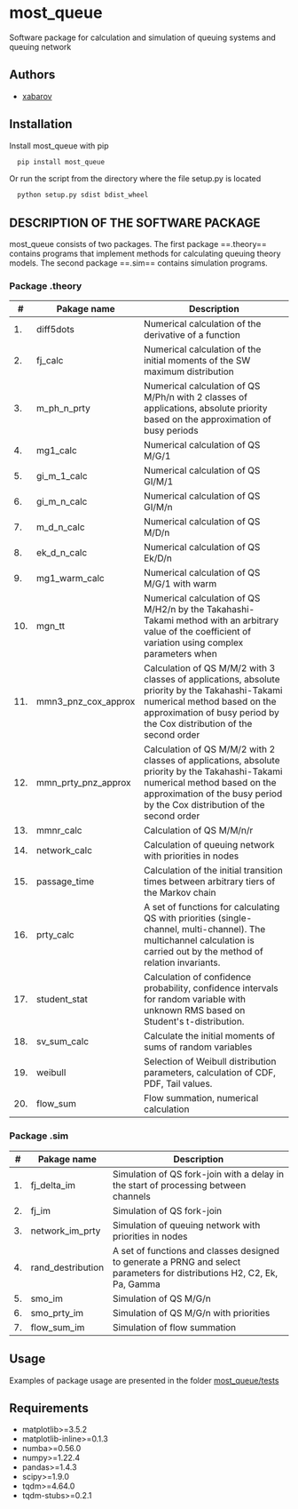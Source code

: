 # most_queue
Software package for calculation and simulation of queuing systems and queuing network

## Authors
- [xabarov](https://github.com/xabarov)

## Installation
Install most_queue with pip
```bash
  pip install most_queue
```
Or run the script from the directory where the file setup.py is located
```bash
  python setup.py sdist bdist_wheel
```
## DESCRIPTION OF THE SOFTWARE PACKAGE
most_queue consists of two packages. The first package ==.theory== contains programs that implement methods for calculating queuing theory models. The second package ==.sim== contains simulation programs. 
### Package .theory
| #  | Pakage name | Description |
| ------------- | ------------- |------------- |
| 1. | diff5dots  | Numerical calculation of the derivative of a function |
| 2.  | fj_calc | Numerical calculation of the initial moments of the SW maximum distribution  | 
| 3.  | m_ph_n_prty | Numerical calculation of QS M/Ph/n with 2 classes of applications, absolute priority based on the approximation of busy periods |
| 4.  | mg1_calc | Numerical calculation of QS M/G/1 |
| 5.  | gi_m_1_calc | Numerical calculation of QS GI/M/1 |
| 6.  | gi_m_n_calc | Numerical calculation of QS GI/M/n |
| 7.  | m_d_n_calc | Numerical calculation of QS M/D/n |
| 8.  | ek_d_n_calc | Numerical calculation of QS Ek/D/n |
| 9.  | mg1_warm_calc | Numerical calculation of QS M/G/1 with warm |
| 10.  | mgn_tt | Numerical calculation of QS M/H2/n by the Takahashi-Takami method with an arbitrary value of the coefficient of variation using complex parameters when | approximating the service time by the H2 distribution |
| 11.  | mmn3_pnz_cox_approx | Calculation of QS M/M/2 with 3 classes of applications, absolute priority by the Takahashi-Takami numerical method based on the approximation of busy period by the Cox distribution of the second order |
| 12.  | mmn_prty_pnz_approx | Calculation of QS M/M/2 with 2 classes of applications, absolute priority by the Takahashi-Takami numerical method based on the approximation of the busy period by the Cox distribution of the second order |
| 13.  | mmnr_calc | Calculation of QS M/M/n/r |
| 14.  | network_calc | Calculation of queuing network with priorities in nodes |
| 15.  | passage_time | Calculation of the initial transition times between arbitrary tiers of the Markov chain |
| 16.  | prty_calc | A set of functions for calculating QS with priorities (single-channel, multi-channel). The multichannel calculation is carried out by the method of relation invariants.|
| 17.  | student_stat | Calculation of confidence probability, confidence intervals for random variable with unknown RMS based on Student's t-distribution. |
| 18.  | sv_sum_calc | Calculate the initial moments of sums of random variables |
| 19.  | weibull | Selection of Weibull distribution parameters, calculation of CDF, PDF, Tail values. |
| 20.  | flow_sum | Flow summation, numerical calculation |
### Package .sim
| #  | Pakage name | Description |
| ------------- | ------------- |------------- |
| 1.  | fj_delta_im | Simulation of QS fork-join with a delay in the start of processing between channels | 
| 2.  | fj_im | Simulation of QS fork-join | 
| 3.  | network_im_prty | Simulation of queuing network with priorities in nodes | 
| 4.  | rand_destribution | A set of functions and classes designed to generate a PRNG and select parameters for distributions H2, C2, Ek, Pa, Gamma | 
| 5.  | smo_im | Simulation of QS M/G/n | 
| 6.  | smo_prty_im | Simulation of QS M/G/n with priorities  | 
| 7.  | flow_sum_im  | Simulation of flow summation | 

## Usage
Examples of package usage are presented in the folder [most_queue/tests](https://github.com/xabarov/mps/tree/main/most_queue/tests)

## Requirements
* matplotlib>=3.5.2
* matplotlib-inline>=0.1.3
* numba>=0.56.0
* numpy>=1.22.4
* pandas>=1.4.3
* scipy>=1.9.0
* tqdm>=4.64.0
* tqdm-stubs>=0.2.1






